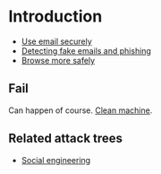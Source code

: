 # Introduction

* [Use email securely](email-use.md)
* [Detecting fake emails and phishing](check-mail.md)
* [Browse more safely](browsing.md)

## Fail

Can happen of course. [Clean machine](../malware/README.md).

## Related attack trees

* [Social engineering](attack-trees:docs/social-engineering/README)